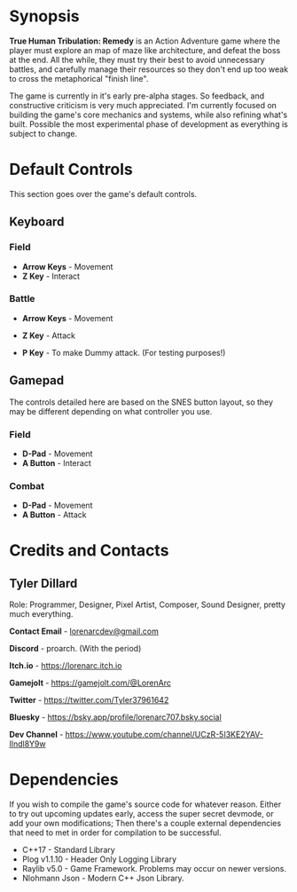 # Synopsis
**True Human Tribulation: Remedy** is an Action Adventure game where the
player must explore an map of maze like architecture, and defeat the boss
at the end. All the while, they must try their best to avoid unnecessary 
battles, and carefully manage their resources so they don't end up too 
weak to cross the metaphorical "finish line".

The game is currently in it's early pre-alpha stages. So feedback, and 
constructive criticism is very much appreciated. I'm currently focused on
building the game's core mechanics and systems, while also refining what's
built. Possible the most experimental phase of development as everything
is subject to change.

# Default Controls
This section goes over the game's default controls.

## Keyboard

### Field
* **Arrow Keys** - Movement
* **Z Key** - Interact

### Battle
* **Arrow Keys** - Movement
* **Z Key** - Attack

* **P Key** - To make Dummy attack. (For testing purposes!)

## Gamepad
The controls detailed here are based on the SNES button layout, so they
may be different depending on what controller you use.

### Field
* **D-Pad** - Movement
* **A Button** - Interact

### Combat 
* **D-Pad** - Movement
* **A Button** - Attack


# Credits and Contacts

## Tyler Dillard
Role: Programmer, Designer, Pixel Artist, Composer, Sound Designer, pretty
much everything.

**Contact Email** - lorenarcdev@gmail.com

**Discord** - proarch. (With the period)

**Itch.io** - https://lorenarc.itch.io

**Gamejolt** - https://gamejolt.com/@LorenArc

**Twitter** - https://twitter.com/Tyler37961642

**Bluesky** - https://bsky.app/profile/lorenarc707.bsky.social

**Dev Channel** - https://www.youtube.com/channel/UCzR-5I3KE2YAV-Ilndl8Y9w


# Dependencies
If you wish to compile the game's source code for whatever reason. Either 
to try out upcoming updates early, access the super secret devmode, or 
add your own modifications; Then there's a couple external dependencies 
that need to met in order for compilation to be successful.

* C++17 - Standard Library
* Plog v1.1.10 - Header Only Logging Library
* Raylib v5.0 - Game Framework. Problems may occur on newer versions.
* Nlohmann Json - Modern C++ Json Library.

